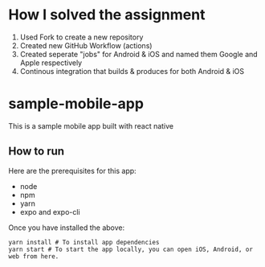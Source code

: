 # How I solved the assignment 

1. Used Fork to create a new repository
2. Created new GitHub Workflow (actions)
3. Created seperate "jobs" for Android & iOS and named them Google and Apple respectively
5. Continous integration that builds & produces for both Android & iOS

# sample-mobile-app
This is a sample mobile app built with react native

## How to run

Here are the prerequisites for this app:
- node
- npm
- yarn
- expo and expo-cli


Once you have installed the above:
```shell
yarn install # To install app dependencies
yarn start # To start the app locally, you can open iOS, Android, or web from here.
```
